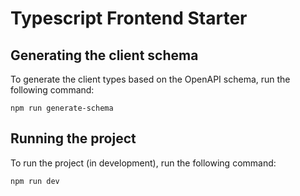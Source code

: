 # Typescript Frontend Starter

## Generating the client schema

To generate the client types based on the OpenAPI schema, run the following command:

```
npm run generate-schema
```

## Running the project

To run the project (in development), run the following command:

```
npm run dev
```
